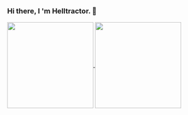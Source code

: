 ### Hi there, I 'm Helltractor. 👋
<a href="#">
  <img height=200 align="center" src="https://github-readme-stats.vercel.app/api?username=Helltractor&hide=contribs&show_icons=true&icon_color=0366d6&card_width=200" />
</a>
<a href="#">
  <img height=200 align="center" src="https://github-readme-stats.vercel.app/api/top-langs/?username=Helltractor&layout=compact&card_width=200" />
</a>
